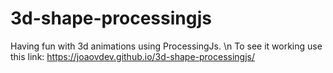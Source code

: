 # 3d-shape-processingjs
Having fun with 3d animations using ProcessingJs.
\n To see it working use this link: https://joaovdev.github.io/3d-shape-processingjs/

